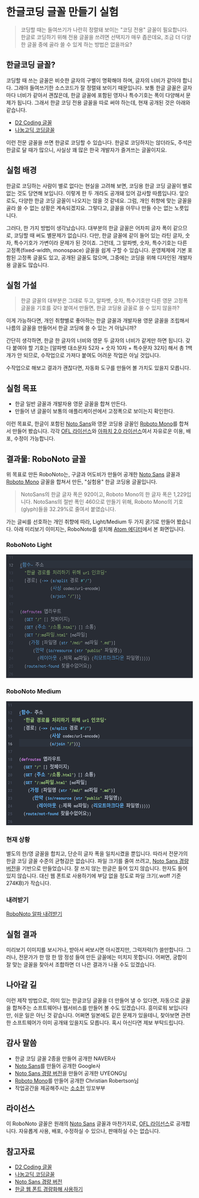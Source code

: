 # 한글코딩 글꼴 만들기 실험

> 코딩할 때는 들여쓰기가 나란히 정렬돼 보이는 "코딩 전용" 글꼴이 필요합니다. 한글로 코딩하기 위해 전용 글꼴을 쓰려면 선택지가 매우 좁은데요, 조금 더 다양한 글꼴 중에 골라 쓸 수 있게 하는 방법은 없을까요?

## 한글코딩 글꼴?

코딩할 때 쓰는 글꼴은 비슷한 글자의 구별이 명확해야 하며, 글자의 너비가 같아야 합니다. 그래야 들여쓰기한 소스코드가 잘 정렬돼 보이기 때문입니다. 보통 한글 글꼴은 글자마다 너비가 같아서 괜찮은데, 한글 글꼴에 포함된 영자나 특수기호는 폭이 다양해서 문제가 됩니다. 그래서 한글 코딩 전용 글꼴을 따로 써야 하는데, 현재 공개된 것은 아래와 같습니다.

* [D2 Coding 글꼴]
* [나눔고딕 코딩글꼴]

이런 전문 글꼴을 쓰면 한글로 코딩할 수 있습니다. 한글로 코딩하지는 않더라도, 주석은 한글로 달 때가 많으니, 사실상 꽤 많은 한국 개발자가 즐겨쓰는 글꼴이지요.

## 실험 배경

한글로 코딩하는 사람이 별로 없다는 현실을 고려해 보면, 코딩용 한글 코딩 글꼴이 별로 없는 것도 당연해 보입니다. 이렇게 한 두 개라도 공개돼 있어 감사할 따름입니다. 앞으로도, 다양한 한글 코딩 글꼴이 나오지는 않을 것 같네요. 그럼, 개인 취향에 맞는 글꼴을 골라 쓸 수 없는 상황은 계속되겠지요. 그렇다고, 글꼴을 아무나 만들 수는 없는 노릇입니다.

그러다, 한 가지 방법이 생각났습니다. 대부분의 한글 글꼴은 어차피 글자 폭이 같으므로, 코딩할 때 써도 별문제가 없습니다. 다만, 한글 글꼴에 같이 들어 있는 라틴 글자, 숫자, 특수기호가 가변이라 문제가 된 것이죠. 그런데, 그 알파벳, 숫자, 특수기호는 다른 고정폭(fixed-width, monospace) 글꼴을 쉽게 구할 수 있습니다. 운영체제에 기본 포함된 고정폭 글꼴도 있고, 공개된 글꼴도 많으며, 그중에는 코딩을 위해 디자인된 개발자용 글꼴도 많습니다.

## 실험 가설

> 한글 글꼴의 대부분은 그대로 두고, 알파벳, 숫자, 특수기호만 다른 영문 고정폭 글꼴을 기호를 갖다 붙여서 만들면, 한글 코딩용 글꼴로 쓸 수 있지 않을까?

이게 가능하다면, 개인 취향별로 좋아하는 한글 글꼴과 개발자용 영문 글꼴을 조립해서 나름의 글꼴을 만들어서 한글 코딩에 쓸 수 있는 거 아닙니까?

간단히 생각하면, 한글 한 글자의 너비와 영문 두 글자의 너비가 같게만 하면 됩니다. 갖다 붙여야 할 기호는 [알파벳 대소문자 52자 + 숫자 10자 + 특수문자 32자] 해서 총 1백 개가 안 되므로, 수작업으로 가져다 붙여도 어려운 작업은 아닐 것입니다.

수작업으로 해보고 결과가 괜찮다면, 자동화 도구를 만들어 볼 가치도 있을지 모릅니다.

## 실험 목표

* 한글 일반 글꼴과 개발자용 영문 글꼴을 합쳐 만든다.
* 만들어 낸 글꼴이 보통의 애플리케이션에서 고정폭으로 보이는지 확인한다.

이런 목표로, 한글이 포함된 [Noto Sans][]와 영문 코딩용 글꼴인 [Roboto Mono][]를 합쳐서 만들어 봤습니다. 각각 [OFL 라이선스][]와 [아파치 2.0 라이선스][]여서 자유로운 이용, 배포, 수정이 가능합니다.

## 결과물: RoboNoto 글꼴

위 목표로 만든 RoboNoto는, 구글과 어도비가 만들어 공개한 [Noto Sans][] 글꼴과 [Roboto Mono][] 글꼴을 합쳐서 만든, "실험용" 한글 코딩용 글꼴입니다.

> NotoSans의 한글 글자 폭은 920이고, Roboto Mono의 한 글자 폭은 1,229입니다. NotoSans의 절반 폭인 460으로 만들기 위해, Roboto Mono의 기호(glyph)들을 32.29%로 줄여서 붙였습니다.

가는 글씨를 선호하는 개인 취향에 따라, Light/Medium 두 가지 굵기로 만들어 봤습니다. 아래 미리보기 이미지는, RoboNoto를 설치해 [Atom 에디터](https://atom.io)에서 본 화면입니다.

### RoboNoto Light
<img src="img/RoboNoto-Light.png" width="554" height="334"/>

### RoboNoto Medium
<img src="img/RoboNoto-Medium.png" width="550" height="335"/>

### 현재 상황

별도의 한/영 글꼴을 합치고, 단순히 글자 폭을 일치시켰을 뿐입니다. 따라서 전문가의 한글 코딩 글꼴 수준의 균형감은 없습니다. 파일 크기를 줄여 쓰려고, [Noto Sans 경량 버전][]을 기반으로 만들었습니다. 잘 쓰지 않는 한글은 들어 있지 않습니다. 한자도 들어 있지 않습니다. 대신 웹 폰트로 사용하기에 부담 없을 정도로 파일 크기(.woff 기준 274KB)가 작습니다.

### 내려받기

<a class="button button-download" href="font/RoboNoto.zip">RoboNoto 알파 내려받기</a>

## 실험 결과

미리보기 이미지를 보시거나, 받아서 써보시면 아시겠지만, 그럭저럭(?) 쓸만합니다. 그러나, 전문가가 한 땀 한 땀 정성 들여 만든 글꼴에는 미치지 못합니다. 어쩌면, 궁합이 잘 맞는 글꼴을 찾아서 조합하면 더 나은 결과가 나올 수도 있겠습니다.

## 나아갈 길

이런 제작 방법으로, 의미 있는 한글코딩 글꼴을 더 만들어 낼 수 있다면, 자동으로 글꼴을 합쳐주는 소프트웨어나 웹서비스를 만들어 볼 수도 있겠습니다. 흥미로워 보입니다만, 쉬운 일은 아닌 것 같습니다. 어쩌면 일본에도 같은 문제가 있을테니, 찾아보면 관련한 소프트웨어가 이미 공개돼 있을지도 모릅니다. 혹시 아신다면 제보 부탁드립니다.

## 감사 말씀

* 한글 코딩 글꼴 2종을 만들어 공개한 NAVER사
* [Noto Sans][]를 만들어 공개한 Google사
* [Noto Sans 경량 버전][]을 만들어 공개한 UYEONG님
* [Roboto Mono][]를 만들어 공개한 Christian Robertson님
* 작업공간을 제공해주시는 [소소헌](https://www.facebook.com/소소헌-笑笑軒-442738965892877) 잉꼬부부

## 라이선스

이 RoboNoto 글꼴은 원래의 [Noto Sans] 글꼴과 마찬가지로, [OFL 라이선스]로 공개합니다. 자유롭게 사용, 배포, 수정하실 수 있으나, 판매하실 수는 없습니다.

## 참고자료

* [D2 Coding 글꼴][]
* [나눔고딕 코딩글꼴][]
* [Noto Sans 경량 버전][]
* [한글 웹 폰트 경량화해 사용하기](http://blog.coderifleman.com/post/111825720099/한글-웹-폰트-경량화해-사용하기)

[Noto Sans 경량 버전]: https://github.com/UYEONG/NotoSans-subset
[D2 Coding 글꼴]: http://dev.naver.com/projects/d2coding/
[나눔고딕 코딩글꼴]: http://dev.naver.com/projects/nanumfont/
[Noto Sans]: https://www.google.com/get/noto/
[Roboto Mono]: https://www.google.com/fonts/specimen/Roboto+Mono
[OFL 라이선스]: http://scripts.sil.org/OFL
[아파치 2.0 라이선스]: http://www.apache.org/licenses/LICENSE-2.0
